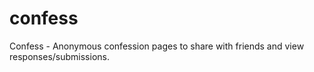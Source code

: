 # confess
Confess - Anonymous confession pages to share with friends and view responses/submissions. 
